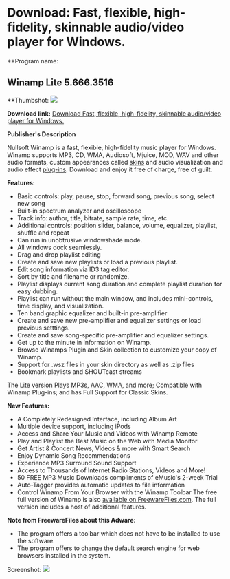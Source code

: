 # Download: Fast, flexible, high-fidelity, skinnable audio/video player for Windows.

**Program name: 

## Winamp Lite 5.666.3516

  
**Thumbshot: ![](http://www.freewarefiles.com/screenshot/winamp553_md.gif)   
  
**Download link:** [Download Fast, flexible, high-fidelity, skinnable audio/video player for Windows.](http://freewares.boysofts.com/Winamp-Lite_program_30579.html)  
  


**Publisher's Description**  
  


Nullsoft Winamp is a fast, flexible, high-fidelity music player for Windows. Winamp supports MP3, CD, WMA, Audiosoft, Mjuice, MOD, WAV and other audio formats, custom appearances called [skins](%5C%22http://www.winamp.com/skins/%5C%22) and audio visualization and audio effect [plug-ins](%5C%22http://www.winamp.com/plugins/%5C%22). Download and enjoy it free of charge, free of guilt. 

**Features:**

  * Basic controls: play, pause, stop, forward song, previous song, select new song 
  * Built-in spectrum analyzer and oscilloscope 
  * Track info: author, title, bitrate, sample rate, time, etc. 
  * Additional controls: position slider, balance, volume, equalizer, playlist, shuffle and repeat 
  * Can run in unobtrusive windowshade mode. 
  * All windows dock seamlessly. 
  * Drag and drop playlist editing 
  * Create and save new playlists or load a previous playlist. 
  * Edit song information via ID3 tag editor. 
  * Sort by title and filename or randomize. 
  * Playlist displays current song duration and complete playlist duration for easy dubbing. 
  * Playlist can run without the main window, and includes mini-controls, time display, and visualization. 
  * Ten band graphic equalizer and built-in pre-amplifier 
  * Create and save new pre-amplifier and equalizer settings or load previous setttings. 
  * Create and save song-specific pre-amplifier and equalizer settings. 
  * Get up to the minute in information on Winamp. 
  * Browse Winamps Plugin and Skin collection to customize your copy of Winamp. 
  * Support for .wsz files in your skin directory as well as .zip files 
  * Bookmark playlists and SHOUTcast streams

The Lite version Plays MP3s, AAC, WMA, and more; Compatible with Winamp Plug-ins; and has Full Support for Classic Skins.

**New Features:**

  * A Completely Redesigned Interface, including Album Art 
  * Multiple device support, including iPods 
  * Access and Share Your Music and Videos with Winamp Remote 
  * Play and Playlist the Best Music on the Web with Media Monitor 
  * Get Artist & Concert News, Videos & more with Smart Search 
  * Enjoy Dynamic Song Recommendations 
  * Experience MP3 Surround Sound Support 
  * Access to Thousands of Internet Radio Stations, Videos and More! 
  * 50 FREE MP3 Music Downloads compliments of eMusic's 2-week Trial 
  * Auto-Tagger provides automatic updates to file information 
  * Control Winamp From Your Browser with the Winamp Toolbar 
The free full version of Winamp is also [available on FreewareFiles.com](http://www.freewarefiles.com/Winamp-Full_program_459.html). The full version includes a host of additional features. 

**Note from FreewareFiles about this Adware:**

  * The program offers a toolbar which does not have to be installed to use the software. 
  * The program offers to change the default search engine for web browsers installed in the system. 

  
  
Screenshot: ![](http://www.freewarefiles.com/screenshot/winamp553.gif)
